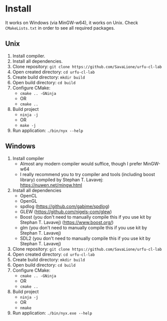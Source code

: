 # Install
It works on Windows (via MinGW-w64), it works on Unix.
Check ``CMakeLists.txt`` in order to see all required packages.

## Unix
1. Install compiler.
2. Install all dependencies.
3. Clone repository: ``git clone https://github.com/SavaLione/urfu-cl-lab``
4. Open created directory: ``cd urfu-cl-lab``
5. Create build directory: ``mkdir build``
6. Open build directory: ``cd build``
7. Configure CMake:
    * ``cmake .. -GNinja``
    * OR
    * ``cmake ..``
8. Build project
    * ``ninja -j``
    * OR
    * ``make -j``
9. Run application: ``./bin/nyx --help``

## Windows
1. Install compiler
    * Almost any modern compiler would suffice, though I prefer MinGW-w64
    * I really recommend you to try compiler and tools (including boost library) compiled by Stephan T. Lavavej: https://nuwen.net/mingw.html
2. Install all dependencies
    * OpenCL
    * OpenGL
    * spdlog (https://github.com/gabime/spdlog)
    * GLEW (https://github.com/nigels-com/glew)
    * Boost (you don't need to manually compile this if you use kit by Stephan T. Lavavej) (https://www.boost.org/)
    * glm (you don't need to manually compile this if you use kit by Stephan T. Lavavej)
    * SDL2 (you don't need to manually compile this if you use kit by Stephan T. Lavavej)
3. Clone repository: ``git clone https://github.com/SavaLione/urfu-cl-lab``
4. Open created directory: ``cd urfu-cl-lab``
5. Create build directory: ``mkdir build``
6. Open build directory: ``cd build``
7. Configure CMake:
    * ``cmake .. -GNinja``
    * OR
    * ``cmake ..``
8. Build project
    * ``ninja -j``
    * OR
    * ``nmake``
9. Run application: ``./bin/nyx.exe --help``


<!-- ```
cmake .. -GNinja -D CMAKE_INSTALL_PREFIX=opencl-sdk -D CMAKE_BUILD_TYPE=Release -D OPENCL_SDK_BUILD_UTILITY_LIBRARIES=OFF -D OPENCL_SDK_BUILD_SAMPLES=OFF
cmake .. -GNinja -D CMAKE_INSTALL_PREFIX=spdlog -D CMAKE_BUILD_TYPE=Release
cmake .. -GNinja -D CMAKE_INSTALL_PREFIX=fmt -D CMAKE_BUILD_TYPE=Release
//cmake .. -GNinja -D CMAKE_INSTALL_PREFIX=glew -D CMAKE_BUILD_TYPE=Release
cmake .. -GNinja -D CMAKE_INSTALL_PREFIX=boost -D CMAKE_BUILD_TYPE=Release
```

ninja install
copy to bin

* download or install GLEW
    * https://github.com/nigels-com/glew/releases -->